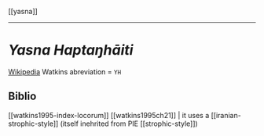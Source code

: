 [[yasna]]

---

# *Yasna Haptaŋhāiti*

[Wikipedia](https://en.wikipedia.org/wiki/Yasna_Haptanghaiti)
Watkins abreviation = `YH`

## Biblio
[[watkins1995-index-locorum]]
[[watkins1995ch21]] | it uses a [[iranian-strophic-style]] (itself inehrited from PIE [[strophic-style]])